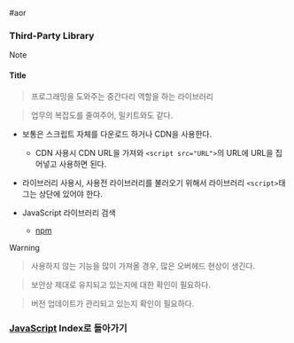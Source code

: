 #aor 
### Third-Party Library
>[!note]
>#### Title
>
>>프로그래밍을 도와주는 중간다리 역할을 하는 라이브러리
>
>>업무의 복잡도를 줄여주어, 밀키트와도 같다.

- 보통은 스크립트 자체를 다운로드 하거나 CDN을 사용한다.
	- CDN 사용시 CDN URL을 가져와 `<script src="URL">`의  URL에 URL을 집어넣고 사용하면 된다.
- 라이브러리 사용시, 사용전 라이브러리를 불러오기 위해서 라이브러리 `<script>`태그는 상단에 있어야 한다. 

- JavaScript 라이브러리 검색
	- [npm](https://www.npmjs.com/)

>[!warning]
>>사용하지 않는 기능을 많이 가져올 경우, 많은 오버헤드 현상이 생긴다.
>
>>보안상 제대로 유지되고 있는지에 대한 확인이 필요하다.
>
>>버전 업데이트가 관리되고 있는지 확인이 필요하다.

### [JavaScript](../../../Dev-Index/JavaScript.md) Index로 돌아가기